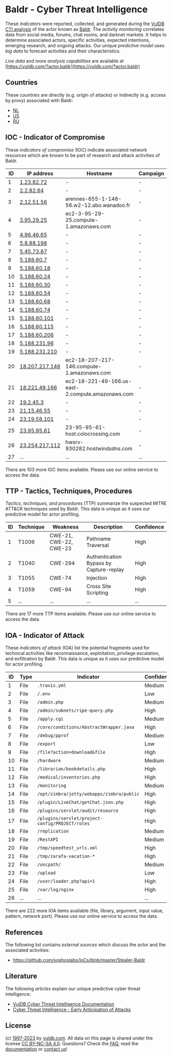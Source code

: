 # Baldr - Cyber Threat Intelligence

These _indicators_ were reported, collected, and generated during the [VulDB CTI analysis](https://vuldb.com/?kb.cti) of the actor known as [Baldr](https://vuldb.com/?actor.baldr). The _activity monitoring_ correlates data from social media, forums, chat rooms, and darknet markets. It helps to determine associated actors, specific activities, expected intentions, emerging research, and ongoing attacks. Our unique _predictive model_ uses _big data_ to forecast activities and their characteristics.

_Live data_ and more _analysis capabilities_ are available at [https://vuldb.com/?actor.baldr](https://vuldb.com/?actor.baldr)

## Countries

These _countries_ are directly (e.g. origin of attacks) or indirectly (e.g. access by proxy) associated with Baldr:

* [NL](https://vuldb.com/?country.nl)
* [US](https://vuldb.com/?country.us)
* [RU](https://vuldb.com/?country.ru)

## IOC - Indicator of Compromise

These _indicators of compromise_ (IOC) indicate associated network resources which are known to be part of research and attack activities of Baldr.

ID | IP address | Hostname | Campaign | Confidence
-- | ---------- | -------- | -------- | ----------
1 | [1.23.82.72](https://vuldb.com/?ip.1.23.82.72) | - | - | High
2 | [2.2.82.64](https://vuldb.com/?ip.2.2.82.64) | - | - | High
3 | [2.12.51.56](https://vuldb.com/?ip.2.12.51.56) | arennes-655-1-148-56.w2-12.abo.wanadoo.fr | - | High
4 | [3.95.29.25](https://vuldb.com/?ip.3.95.29.25) | ec2-3-95-29-25.compute-1.amazonaws.com | - | Medium
5 | [4.96.46.65](https://vuldb.com/?ip.4.96.46.65) | - | - | High
6 | [5.8.88.198](https://vuldb.com/?ip.5.8.88.198) | - | - | High
7 | [5.45.73.87](https://vuldb.com/?ip.5.45.73.87) | - | - | High
8 | [5.188.60.7](https://vuldb.com/?ip.5.188.60.7) | - | - | High
9 | [5.188.60.18](https://vuldb.com/?ip.5.188.60.18) | - | - | High
10 | [5.188.60.24](https://vuldb.com/?ip.5.188.60.24) | - | - | High
11 | [5.188.60.30](https://vuldb.com/?ip.5.188.60.30) | - | - | High
12 | [5.188.60.54](https://vuldb.com/?ip.5.188.60.54) | - | - | High
13 | [5.188.60.68](https://vuldb.com/?ip.5.188.60.68) | - | - | High
14 | [5.188.60.74](https://vuldb.com/?ip.5.188.60.74) | - | - | High
15 | [5.188.60.101](https://vuldb.com/?ip.5.188.60.101) | - | - | High
16 | [5.188.60.115](https://vuldb.com/?ip.5.188.60.115) | - | - | High
17 | [5.188.60.206](https://vuldb.com/?ip.5.188.60.206) | - | - | High
18 | [5.188.231.96](https://vuldb.com/?ip.5.188.231.96) | - | - | High
19 | [5.188.231.210](https://vuldb.com/?ip.5.188.231.210) | - | - | High
20 | [18.207.217.146](https://vuldb.com/?ip.18.207.217.146) | ec2-18-207-217-146.compute-1.amazonaws.com | - | Medium
21 | [18.221.49.166](https://vuldb.com/?ip.18.221.49.166) | ec2-18-221-49-166.us-east-2.compute.amazonaws.com | - | Medium
22 | [19.2.45.3](https://vuldb.com/?ip.19.2.45.3) | - | - | High
23 | [21.15.46.55](https://vuldb.com/?ip.21.15.46.55) | - | - | High
24 | [23.19.58.101](https://vuldb.com/?ip.23.19.58.101) | - | - | High
25 | [23.95.95.61](https://vuldb.com/?ip.23.95.95.61) | 23-95-95-61-host.colocrossing.com | - | High
26 | [23.254.217.112](https://vuldb.com/?ip.23.254.217.112) | hwsrv-930282.hostwindsdns.com | - | High
27 | ... | ... | ... | ...

There are 103 more IOC items available. Please use our online service to access the data.

## TTP - Tactics, Techniques, Procedures

_Tactics, techniques, and procedures_ (TTP) summarize the suspected MITRE ATT&CK techniques used by _Baldr_. This data is unique as it uses our predictive model for actor profiling.

ID | Technique | Weakness | Description | Confidence
-- | --------- | -------- | ----------- | ----------
1 | T1006 | CWE-21, CWE-22, CWE-23 | Pathname Traversal | High
2 | T1040 | CWE-294 | Authentication Bypass by Capture-replay | High
3 | T1055 | CWE-74 | Injection | High
4 | T1059 | CWE-94 | Cross Site Scripting | High
5 | ... | ... | ... | ...

There are 17 more TTP items available. Please use our online service to access the data.

## IOA - Indicator of Attack

These _indicators of attack_ (IOA) list the potential fragments used for technical activities like reconnaissance, exploitation, privilege escalation, and exfiltration by Baldr. This data is unique as it uses our predictive model for actor profiling.

ID | Type | Indicator | Confidence
-- | ---- | --------- | ----------
1 | File | `.travis.yml` | Medium
2 | File | `/.env` | Low
3 | File | `/admin.php` | Medium
4 | File | `/admin/subnets/ripe-query.php` | High
5 | File | `/apply.cgi` | Medium
6 | File | `/core/conditions/AbstractWrapper.java` | High
7 | File | `/debug/pprof` | Medium
8 | File | `/export` | Low
9 | File | `/file?action=download&file` | High
10 | File | `/hardware` | Medium
11 | File | `/librarian/bookdetails.php` | High
12 | File | `/medical/inventories.php` | High
13 | File | `/monitoring` | Medium
14 | File | `/opt/zimbra/jetty/webapps/zimbra/public` | High
15 | File | `/plugin/LiveChat/getChat.json.php` | High
16 | File | `/plugins/servlet/audit/resource` | High
17 | File | `/plugins/servlet/project-config/PROJECT/roles` | High
18 | File | `/replication` | Medium
19 | File | `/RestAPI` | Medium
20 | File | `/tmp/speedtest_urls.xml` | High
21 | File | `/tmp/zarafa-vacation-*` | High
22 | File | `/uncpath/` | Medium
23 | File | `/upload` | Low
24 | File | `/user/loader.php?api=1` | High
25 | File | `/var/log/nginx` | High
26 | ... | ... | ...

There are 222 more IOA items available (file, library, argument, input value, pattern, network port). Please use our online service to access the data.

## References

The following list contains _external sources_ which discuss the actor and the associated activities:

* https://github.com/sophoslabs/IoCs/blob/master/Stealer-Baldr

## Literature

The following _articles_ explain our unique predictive cyber threat intelligence:

* [VulDB Cyber Threat Intelligence Documentation](https://vuldb.com/?kb.cti)
* [Cyber Threat Intelligence - Early Anticipation of Attacks](https://www.scip.ch/en/?labs.20201022)

## License

(c) [1997-2023](https://vuldb.com/?kb.changelog) by [vuldb.com](https://vuldb.com/?kb.about). All data on this page is shared under the license [CC BY-NC-SA 4.0](https://creativecommons.org/licenses/by-nc-sa/4.0/). Questions? Check the [FAQ](https://vuldb.com/?kb.faq), read the [documentation](https://vuldb.com/?kb) or [contact us](https://vuldb.com/?contact)!
